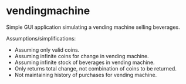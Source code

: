 # vendingmachine

Simple GUI application simulating a vending machine selling beverages.

Assumptions/simplifications:
- Assuming only valid coins.
- Assuming infinite coins for change in vending machine.
- Assuming infinite stock of beverages in vending machine.
- Only returns total change, not combination of coins to be returned.
- Not maintaining history of purchases for vending machine.
